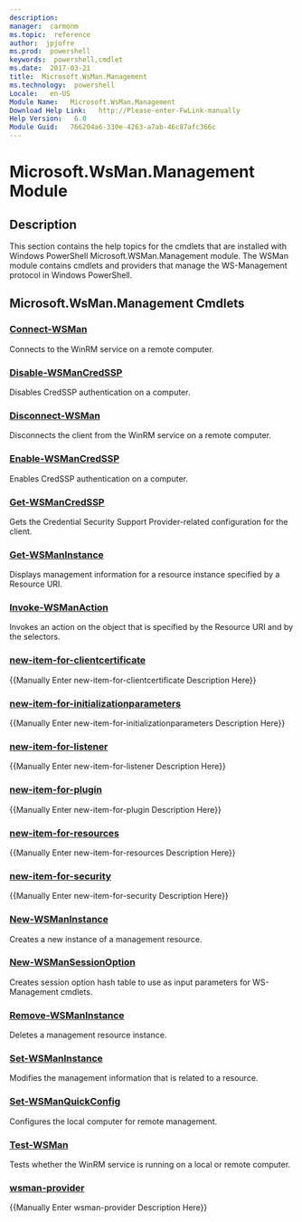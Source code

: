 ```yaml
---
description:  
manager:  carmonm
ms.topic:  reference
author:  jpjofre
ms.prod:  powershell
keywords:  powershell,cmdlet
ms.date:  2017-03-21
title:  Microsoft.WsMan.Management
ms.technology:  powershell
Locale:   en-US
Module Name:   Microsoft.WsMan.Management
Download Help Link:   http://Please-enter-FwLink-manually
Help Version:   6.0
Module Guid:   766204a6-330e-4263-a7ab-46c87afc366c
---
```



# Microsoft.WsMan.Management Module
## Description
This section contains the help topics for the cmdlets that are installed with Windows PowerShell Microsoft.WSMan.Management module. The WSMan module contains cmdlets and providers that manage the WS-Management protocol in Windows PowerShell.

## Microsoft.WsMan.Management Cmdlets
### [Connect-WSMan](connect-wsman.md)
Connects to the WinRM service on a remote computer.


### [Disable-WSManCredSSP](disable-wsmancredssp.md)
Disables CredSSP authentication on a computer.


### [Disconnect-WSMan](disconnect-wsman.md)
Disconnects the client from the WinRM service on a remote computer.


### [Enable-WSManCredSSP](enable-wsmancredssp.md)
Enables CredSSP authentication on a computer.


### [Get-WSManCredSSP](get-wsmancredssp.md)
Gets the Credential Security Support Provider-related configuration for the client.


### [Get-WSManInstance](get-wsmaninstance.md)
Displays management information for a resource instance specified by a Resource URI.


### [Invoke-WSManAction](invoke-wsmanaction.md)
Invokes an action on the object that is specified by the Resource URI and by the selectors.


### [new-item-for-clientcertificate](providers/new-item-for-clientcertificate.md)
{{Manually Enter new-item-for-clientcertificate Description Here}}

### [new-item-for-initializationparameters](providers/new-item-for-initializationparameters.md)
{{Manually Enter new-item-for-initializationparameters Description Here}}

### [new-item-for-listener](providers/new-item-for-listener.md)
{{Manually Enter new-item-for-listener Description Here}}

### [new-item-for-plugin](providers/new-item-for-plugin.md)
{{Manually Enter new-item-for-plugin Description Here}}

### [new-item-for-resources](providers/new-item-for-resources.md)
{{Manually Enter new-item-for-resources Description Here}}

### [new-item-for-security](providers/new-item-for-security.md)
{{Manually Enter new-item-for-security Description Here}}

### [New-WSManInstance](new-wsmaninstance.md)
Creates a new instance of a management resource.


### [New-WSManSessionOption](new-wsmansessionoption.md)
Creates session option hash table to use as input parameters for WS-Management cmdlets.


### [Remove-WSManInstance](remove-wsmaninstance.md)
Deletes a management resource instance.


### [Set-WSManInstance](set-wsmaninstance.md)
Modifies the management information that is related to a resource.


### [Set-WSManQuickConfig](set-wsmanquickconfig.md)
Configures the local computer for remote management.


### [Test-WSMan](test-wsman.md)
Tests whether the WinRM service is running on a local or remote computer.

### [wsman-provider](providers/wsman-provider.md)
{{Manually Enter wsman-provider Description Here}}

